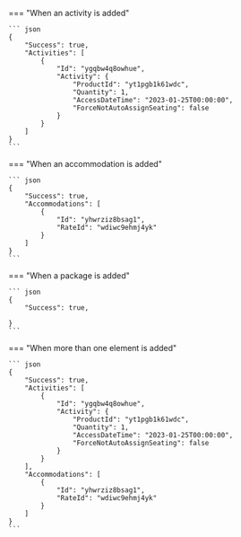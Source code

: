 === "When an activity is added"

    ``` json
    {
        "Success": true,
        "Activities": [
            {
                "Id": "ygqbw4q8owhue",
                "Activity": {
                    "ProductId": "yt1pgb1k61wdc",
                    "Quantity": 1,
                    "AccessDateTime": "2023-01-25T00:00:00",
                    "ForceNotAutoAssignSeating": false
                }
            }
        ]
    }
    ```

=== "When an accommodation is added"

    ``` json
    {
        "Success": true,
        "Accommodations": [
            {
                "Id": "yhwrziz8bsag1",
                "RateId": "wdiwc9ehmj4yk"
            }
        ]
    }
    ```

=== "When a package is added"

    ``` json
    {
        "Success": true,

    }
    ```

=== "When more than one element is added"

    ``` json
    {
        "Success": true,
        "Activities": [
            {
                "Id": "ygqbw4q8owhue",
                "Activity": {
                    "ProductId": "yt1pgb1k61wdc",
                    "Quantity": 1,
                    "AccessDateTime": "2023-01-25T00:00:00",
                    "ForceNotAutoAssignSeating": false
                }
            }
        ],
        "Accommodations": [
            {
                "Id": "yhwrziz8bsag1",
                "RateId": "wdiwc9ehmj4yk"
            }
        ]
    }
    ```